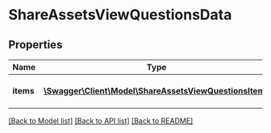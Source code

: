 # ShareAssetsViewQuestionsData

## Properties
Name | Type | Description | Notes
------------ | ------------- | ------------- | -------------
**items** | [**\Swagger\Client\Model\ShareAssetsViewQuestionsItems**](ShareAssetsViewQuestionsItems.md) | Array of asset questions | 

[[Back to Model list]](../README.md#documentation-for-models) [[Back to API list]](../README.md#documentation-for-api-endpoints) [[Back to README]](../README.md)


